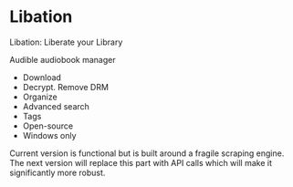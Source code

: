 # Libation
Libation: Liberate your Library

Audible audiobook manager

* Download
* Decrypt. Remove DRM
* Organize
* Advanced search
* Tags
* Open-source
* Windows only

Current version is functional but is built around a fragile scraping engine. The next version will replace this part with API calls which will make it significantly more robust.

